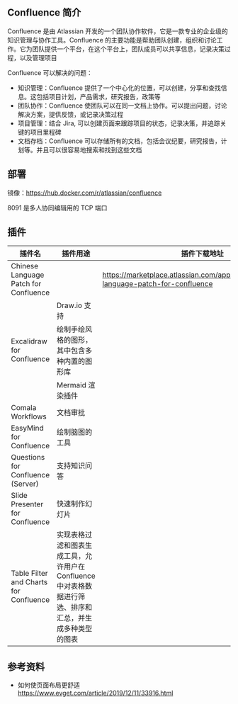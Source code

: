 ## Confluence 简介

Confluence 是由 Atlassian 开发的一个团队协作软件，它是一款专业的企业级的知识管理与协作工具。Confluence 的主要功能是帮助团队创建，组织和讨论工作。它为团队提供一个平台，在这个平台上，团队成员可以共享信息，记录决策过程，以及管理项目

Confluence 可以解决的问题：

- 知识管理：Confluence 提供了一个中心化的位置，可以创建，分享和查找信息。这包括项目计划，产品需求，研究报告，政策等
- 团队协作：Confluence 使团队可以在同一文档上协作。可以提出问题，讨论解决方案，提供反馈，或记录决策过程
- 项目管理：结合 Jira, 可以创建页面来跟踪项目的状态，记录决策，并追踪关键的项目里程碑
- 文档存档：Confluence 可以存储所有的文档，包括会议纪要，研究报告，计划等。并且可以很容易地搜索和找到这些文档

## 部署

镜像：<https://hub.docker.com/r/atlassian/confluence>

8091 是多人协同编辑用的 TCP 端口

## 插件

| 插件名                                 | 插件用途                                                     | 插件下载地址                                                 |
| -------------------------------------- | ------------------------------------------------------------ | ------------------------------------------------------------ |
| Chinese Language Patch for Confluence  |                                                              | <https://marketplace.atlassian.com/apps/1219843/chinese-language-patch-for-confluence> |
|                                        | Draw.io 支持                                                 |                                                              |
| Excalidraw for Confluence              | 绘制手绘风格的图形，其中包含多种内置的图形库                 |                                                              |
|                                        | Mermaid 渲染插件                                             |                                                              |
| Comala Workflows                       | 文档审批                                                     |                                                              |
| EasyMind for Confluence                | 绘制脑图的工具                                               |                                                              |
| Questions for Confluence (Server)      | 支持知识问答                                                 |                                                              |
| Slide Presenter for Confluence         | 快速制作幻灯片                                               |                                                              |
| Table Filter and Charts for Confluence | 实现表格过滤和图表生成工具，允许用户在 Confluence 中对表格数据进行筛选、排序和汇总，并生成多种类型的图表 |                                                              |

## 参考资料

- 如何使页面布局更舒适 <https://www.evget.com/article/2019/12/11/33916.html>
